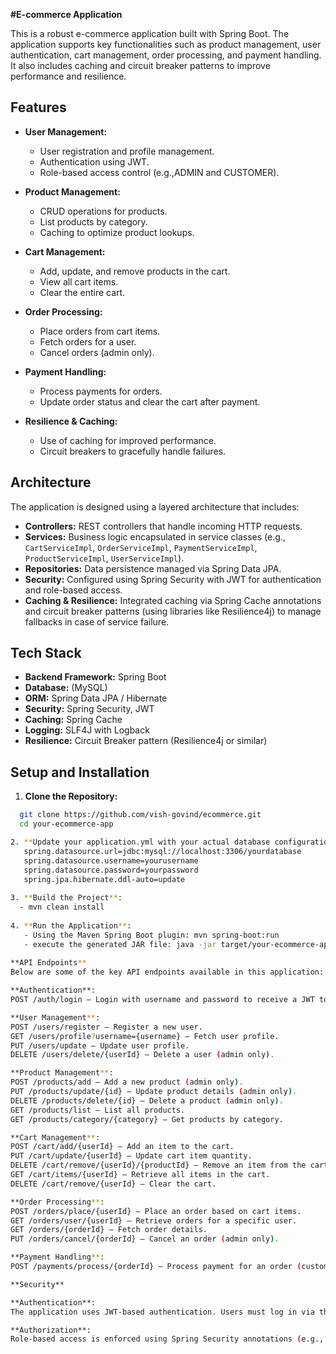 **#E-commerce Application**

This is a robust e-commerce application built with Spring Boot. 
The application supports key functionalities such as product management, user authentication, cart management, order processing, and payment handling. 
It also includes caching and circuit breaker patterns to improve performance and resilience.

## Features
- **User Management:**  
  - User registration and profile management.
  - Authentication using JWT.
  - Role-based access control (e.g.,ADMIN and CUSTOMER).

- **Product Management:**  
  - CRUD operations for products.
  - List products by category.
  - Caching to optimize product lookups.

- **Cart Management:**  
  - Add, update, and remove products in the cart.
  - View all cart items.
  - Clear the entire cart.

- **Order Processing:**  
  - Place orders from cart items.
  - Fetch orders for a user.
  - Cancel orders (admin only).

- **Payment Handling:**  
  - Process payments for orders.
  - Update order status and clear the cart after payment.
  
- **Resilience & Caching:**  
  - Use of caching for improved performance.
  - Circuit breakers to gracefully handle failures.

## Architecture
The application is designed using a layered architecture that includes:

- **Controllers:** REST controllers that handle incoming HTTP requests.
- **Services:** Business logic encapsulated in service classes (e.g., `CartServiceImpl`, `OrderServiceImpl`, `PaymentServiceImpl`, `ProductServiceImpl`, `UserServiceImpl`).
- **Repositories:** Data persistence managed via Spring Data JPA.
- **Security:** Configured using Spring Security with JWT for authentication and role-based access.
- **Caching & Resilience:** Integrated caching via Spring Cache annotations and circuit breaker patterns (using libraries like Resilience4j) to manage fallbacks in case of service failure.

## Tech Stack

- **Backend Framework:** Spring Boot
- **Database:** (MySQL)
- **ORM:** Spring Data JPA / Hibernate
- **Security:** Spring Security, JWT
- **Caching:** Spring Cache
- **Logging:** SLF4J with Logback
- **Resilience:** Circuit Breaker pattern (Resilience4j or similar)

## Setup and Installation
1. **Clone the Repository:**
 ```bash
   git clone https://github.com/vish-govind/ecommerce.git
   cd your-ecommerce-app

2. **Update your application.yml with your actual database configuration**
	spring.datasource.url=jdbc:mysql://localhost:3306/yourdatabase
	spring.datasource.username=yourusername
	spring.datasource.password=yourpassword
	spring.jpa.hibernate.ddl-auto=update
	
3. **Build the Project**:
   - mvn clean install
     
4. **Run the Application**: 
	- Using the Maven Spring Boot plugin: mvn spring-boot:run
    - execute the generated JAR file: java -jar target/your-ecommerce-app.jar
	
**API Endpoints**
Below are some of the key API endpoints available in this application:

**Authentication**:
POST /auth/login – Login with username and password to receive a JWT token.

**User Management**:
POST /users/register – Register a new user.
GET /users/profile?username={username} – Fetch user profile.
PUT /users/update – Update user profile.
DELETE /users/delete/{userId} – Delete a user (admin only).

**Product Management**:
POST /products/add – Add a new product (admin only).
PUT /products/update/{id} – Update product details (admin only).
DELETE /products/delete/{id} – Delete a product (admin only).
GET /products/list – List all products.
GET /products/category/{category} – Get products by category.

**Cart Management**:
POST /cart/add/{userId} – Add an item to the cart.
PUT /cart/update/{userId} – Update cart item quantity.
DELETE /cart/remove/{userId}/{productId} – Remove an item from the cart.
GET /cart/items/{userId} – Retrieve all items in the cart.
DELETE /cart/remove/{userId} – Clear the cart.

**Order Processing**:
POST /orders/place/{userId} – Place an order based on cart items.
GET /orders/user/{userId} – Retrieve orders for a specific user.
GET /orders/{orderId} – Fetch order details.
PUT /orders/cancel/{orderId} – Cancel an order (admin only).

**Payment Handling**:
POST /payments/process/{orderId} – Process payment for an order (customer only).

**Security**

**Authentication**:
The application uses JWT-based authentication. Users must log in via the /auth/login endpoint to receive a token, which should be included in the Authorization header for secured endpoints.

**Authorization**:
Role-based access is enforced using Spring Security annotations (e.g., @PreAuthorize). For example, only users with the ADMIN role can add, update, or delete products.

